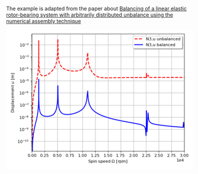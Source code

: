 The example is adapted from the paper about [Balancing of a linear elastic rotor-bearing system with arbitrarily distributed unbalance using the numerical assembly technique](https://doi.org/10.24425/bpasts.2021.138237)

![Unbalance response](unbalance.png "FRFs of example 1")
